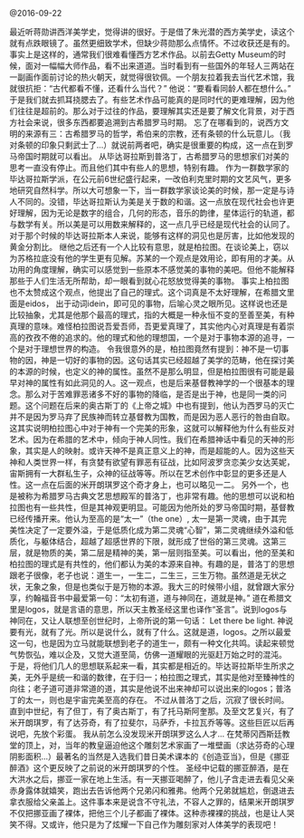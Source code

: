 @2016-09-22

最近听蒋勋讲西洋美学史，觉得讲的很好。于是借了朱光潜的西方美学史，读这个就有点跌眼镜了。虽然更细致学术，但缺少蒋勋那么点情怀。不过收获还是有的。事实上是这样的，通常我们很难看懂西方艺术作品。以前去Getty Museum的时候，面对一幅幅大师作品，看不出来道道。当时看到有一些国外的年轻人三两站在一副画作面前讨论的热火朝天，就觉得很钦佩。一个朋友拉着我去当代艺术馆，我就很抗拒：“古代都看不懂，还看什么当代？” 他说：“要看看同龄人都在想什么。” 于是我们就去抓耳挠腮去了。有些艺术作品可能真的是同时代的更难理解，因为他们往往是超前的。那么对于过往的作品，要理解其实还是要了解文化背景，对于西方社会来说，很多东西都要追溯到古希腊罗马时期。
       忘了在哪看到的，说西方文明的来源有三：古希腊罗马的哲学，希伯来的宗教，还有条顿的什么玩意儿。（我对条顿的印象只剩武士了...）就说前两者吧，确实是很重要的构成，这一点在到罗马帝国时期就可以看出。
       从毕达哥拉斯到普洛丁，古希腊罗马的思想家们对美的思考一直没有停止。而且他们其中有些人的思想，特别有趣。
       作为一群数学家的毕达哥拉斯学派，在公元前6世纪盛行起来，一改伯利克里时期的文艺风气，更多地研究自然科学。所以大可想象一下，当一群数学家谈论美的时候，那一定是与诗人不同的。没错，毕达哥拉斯认为美是关于数的和谐。这一点放在现代社会也许更好理解，因为无论是数字的组合，几何的形态，音乐的韵律，星体运行的轨道，都与数学有关。所以美是可以用数来解释的，这一点几乎已经是现代社会的认同了。对于那个时候的毕达哥拉斯本人来说，能够有这样的洞见也是厉害，比如他发现的黄金分割比。 
       继他之后还有一个人比较有意思，就是柏拉图。在谈论美上，窃以为苏格拉底没有他的学生更有见解。苏某的一个观点是效用论，即有用的才美。从功用的角度理解，确实可以感觉到一些原本不感觉美的事物的美吧。但他不能解释那些于人们生活无所帮助，却一眼看到就心花怒放觉得美的事物。 事实上柏拉图也不太赞成这个观点，他提出了自己的理式。这个词真是不太好理解，在希腊文里面是eidos， 出于动词idein，即可见的事物，后喻心灵之眼所见。这样说也还是比较抽象，尤其是他那个最高的理式，指的大概是一种永恒不变的至善至美，有种真理的意味。难怪柏拉图说吾爱吾师，吾更爱真理了，其实他内心对真理是有着崇高的孜孜不倦的追求的。他的理式和他的理想国，一个是对于事物本源的追寻，一个是对于理想世界的构造。
       令我很意外的是，柏拉图竟然有提到：神不是一切事物的因，神是一切好的事物的因。这句话其实已经超越了美学的范畴，他在探讨美的本源的时候，也定义的神的属性。虽然不是那么明显，但是柏拉图很有可能是最早对神的属性有如此洞见的人。这一观点，也是后来基督教神学的一个很基本的理念。那么对于苦难罪恶诸多不好的事物的降临，是否是出于神，也是同一类的问题。这个问题在后来的奥古斯丁的《上帝之城》中也有提到，他认为西罗马的灭亡并不是因为罗马弃了民族神而转立基督教为国教，而是因为恶人恶行的咎由自取。
这其实说明柏拉图心中对于神有一个完美的形象，这就可以解释他为什么有些反对艺术。因为在希腊的艺术中，倾向于神人同性。我们在希腊神话中看见的天神的形象，其实是人的映射。或许天神不是真正意义上的神，而是超能的人。因为这些天神和人类世界一样，有贪婪有欲望有罪恶有征战，比如阿波罗贪恋美少女达芙妮，宙斯拥有一大群私生子，众神的征战等等。所以在艺术创作中彰显的更多还是人性。这一点在后面的米开朗琪罗这个奇才身上，也可以略见一二。
       另外一个，也是被称为希腊罗马古典文艺思想殿军的普洛丁，也非常有趣。他的思想可以说和柏拉图也有一些共性，但是其神观更明显。可能因为他所处的罗马帝国时期，基督教已经传播开来。他认为至高的是“太一”（the one）, 太一是第一灵魂，由于其完美性决定了一定要外溢，于是低质化成为第二灵魂“心智”，第二灵魂继续外溢和低质化，与躯体结合，超越了超感世界的下限，就形成了世俗的第三灵魂。这第三层，就是物质的美，第二层是精神的美，第一层则指至美。可以看出，他的至美和柏拉图的理式是有共性的，他们都认为美的本源来自神。有趣的是，普洛丁的思想跟老子很像，老子也说：道生一，一生二，二生三，三生万物。虽然道是无状之状，无象之象，但是也类似于是万物的本源。我大三的时候带小组，就曾跟大家分享，约翰福音书中最爱第一句：“太初有道，道与神同在，道就是神。” 道在希腊文里是logos，就是言语的意思，所以天主教圣经这里也译作“圣言”。说到logos与神同在，又让人联想至创世纪时，上帝所说的第一句话： Let there be light. 神说要有光，就有了光。所以是说什么，就有了什么。这就是道，logos。之所以最爱这一句，也是因为立马就能联想到老子的道生一，颇有一种文化共鸣。读起来顿觉气势恢弘，难以企及，又觉大道至简，仿佛一道耀眼的光驱赶万始之时的混沌。
        于是，将他们几人的思想联系起来一看，其实都是相近的。毕达哥拉斯毕生所求之美，无外乎是统一和谐的数律，在于归一；柏拉图之理式，其实是他对至臻神性的向往；老子道可道非常道的道，其实是他说不出来神却可以说出来的logos；普洛丁的太一，则也是宇宙完美至高的存在。
       不过从普洛丁之后，沉寂了很长时间。直到中世纪，有了但丁，有了奥古斯丁，有了托马斯阿奎那。及至文艺复兴，有了米开朗琪罗，有了达芬奇，有了拉斐尔，马萨乔，卡拉瓦乔等等。这些巨匠以后再说吧，先放个彩蛋。
       我从前怎么没发现米开朗琪罗这么人才... 
       在梵蒂冈西斯廷教堂的顶上，对，当年的教皇逼迫他这个雕刻艺术家画了一堆壁画（求达芬奇的心理阴影面积...）最著名的当然是入选我们昔日美术课本的《创造亚当》，但是《挪亚醉酒》这个更反映了之前说的米开朗琪罗的个性。
       圣经中记载的挪亚醉酒，是在大洪水之后，挪亚一家在地上生活。有一天挪亚喝醉了，他儿子含走进去看见父亲赤身露体就嬉笑，跑出去告诉他两个兄弟闪和雅弗。他两个兄弟就尴尬，倒退进去拿衣服给父亲盖上。这件事本来是说含不守礼法，不容人之罪的，结果米开朗琪罗不仅把挪亚画了裸体，把他三个儿子都画了裸体。这种赤裸裸的挑战，也是让人哭笑不得。又或许，他只是为了炫耀一下自己作为雕刻家对人体美学的表现吧！
